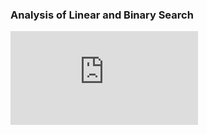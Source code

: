 
### Analysis of Linear and Binary Search
<iframe src="https://www.youtube.com/embed/7wUZgTGRB9A" frameborder="0" allow="autoplay; encrypted-media" allowfullscreen></iframe>
